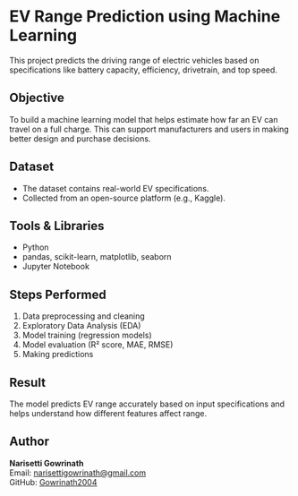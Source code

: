 # EV Range Prediction using Machine Learning

This project predicts the driving range of electric vehicles based on specifications like battery capacity, efficiency, drivetrain, and top speed.

## Objective
To build a machine learning model that helps estimate how far an EV can travel on a full charge. This can support manufacturers and users in making better design and purchase decisions.

## Dataset
- The dataset contains real-world EV specifications.
- Collected from an open-source platform (e.g., Kaggle).

## Tools & Libraries
- Python
- pandas, scikit-learn, matplotlib, seaborn
- Jupyter Notebook

## Steps Performed
1. Data preprocessing and cleaning
2. Exploratory Data Analysis (EDA)
3. Model training (regression models)
4. Model evaluation (R² score, MAE, RMSE)
5. Making predictions

## Result
The model predicts EV range accurately based on input specifications and helps understand how different features affect range.

## Author
**Narisetti Gowrinath**  
Email: narisettigowrinath@gmail.com  
GitHub: [Gowrinath2004](https://github.com/Gowrinath2004)

